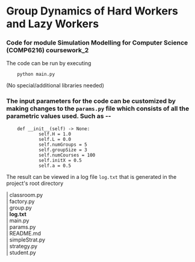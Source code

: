 #  Group Dynamics of Hard Workers and Lazy Workers

### Code for module Simulation Modelling for Computer Science (COMP6216) coursework_2 

The code can be run by executing 
        
        python main.py

(No special/additional libraries needed)

### The input parameters for the code can be customized by making changes to the `params.py` file which consists of all the parametric values used. Such as -- <br />

        def __init__(self) -> None:
                self.H = 1.0
                self.L = 0.0
                self.numGroups = 5
                self.groupSize = 3
                self.numCourses = 100
                self.initX = 0.5
                self.a = 0.5

The result can be viewed in a log file `log.txt` that is generated in the project's root directory

|   classroom.py <br />
|   factory.py <br />
|   group.py <br />
|   **log.txt** <br />
|   main.py <br />
|   params.py <br />
|   README.md <br />
|   simpleStrat.py <br />
|   strategy.py <br />
|   student.py <br />
